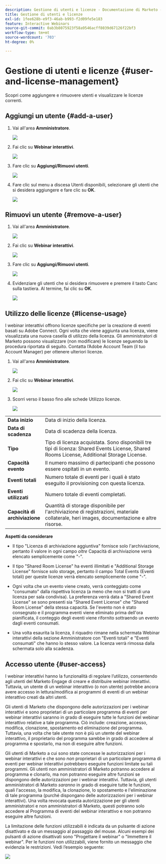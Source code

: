 ```yaml
---
description: Gestione di utenti e licenze - Documentazione di Marketo - Documentazione del prodotto
title: Gestione di utenti e licenze
exl-id: 1fee628b-e9f3-46ab-b993-f2d09fe5e183
feature: Interactive Webinars
source-git-commit: 0ab3b8075923f58a9546acff8039d67126f22bf3
workflow-type: tm+mt
source-wordcount: '703'
ht-degree: 0%

---
```


# Gestione di utenti e licenze {#user-and-license-management}

Scopri come aggiungere e rimuovere utenti e visualizzare le licenze correnti.

## Aggiungi un utente {#add-a-user}

1. Vai all&#39;area **Amministratore**.

   ![](assets/user-and-license-management-1.png)

1. Fai clic su **Webinar interattivi**.

   ![](assets/user-and-license-management-2.png)

1. Fare clic su **Aggiungi/Rimuovi utenti**.

   ![](assets/user-and-license-management-3.png)

1. Fare clic sul menu a discesa Utenti disponibili, selezionare gli utenti che si desidera aggiungere e fare clic su **OK**.

   ![](assets/user-and-license-management-4.png)

## Rimuovi un utente {#remove-a-user}

1. Vai all&#39;area **Amministratore**.

   ![](assets/user-and-license-management-5.png)

1. Fai clic su **Webinar interattivi**.

   ![](assets/user-and-license-management-6.png)

1. Fare clic su **Aggiungi/Rimuovi utenti**.

   ![](assets/user-and-license-management-7.png)

1. Evidenziare gli utenti che si desidera rimuovere e premere il tasto Canc sulla tastiera. Al termine, fai clic su **OK**.

   ![](assets/user-and-license-management-8.png)

## Utilizzo delle licenze {#license-usage}

I webinar interattivi offrono licenze specifiche per la creazione di eventi basati su Adobe Connect. Ogni volta che viene aggiunta una licenza, viene visualizzata una nuova casella di utilizzo della licenza. Gli amministratori di Marketo possono visualizzare (non modificare) le licenze seguendo la procedura riportata di seguito. Contatta l’Adobe Account Team (il tuo Account Manager) per ottenere ulteriori licenze.

1. Vai all&#39;area **Amministratore**.

   ![](assets/user-and-license-management-9.png)

1. Fai clic su **Webinar interattivi**.

   ![](assets/user-and-license-management-10.png)

1. Scorri verso il basso fino alle schede Utilizzo licenze.

   ![](assets/user-and-license-management-11.png)

<table> 
  <tr>
   <td width="20%"><b>Data inizio</b></td>
   <td width="80%">Data di inizio della licenza.</td>
  </tr>
  <tr> 
   <td width="20%"><b>Data di scadenza</b></td>
   <td width="80%">Data di scadenza della licenza.</td>
  </tr>
  <tr> 
   <td width="20%"><b>Tipo</b></td>
   <td width="80%">Tipo di licenza acquistata. Sono disponibili tre tipi di licenza: Shared Events License, Shared Rooms License, Additional Storage License.</td>
  </tr>
  <tr> 
   <td width="20%"><b>Capacità evento</b></td>
   <td width="80%">Il numero massimo di partecipanti che possono essere ospitati in un evento.</td>
  </tr>
  <tr> 
   <td width="20%"><b>Eventi totali</b></td>
   <td width="80%">Numero totale di eventi per i quali è stato eseguito il provisioning con questa licenza.</td>
  </tr>
  <tr> 
   <td width="20%"><b>Eventi utilizzati</b></td>
   <td width="80%">Numero totale di eventi completati.</td>
  </tr>
  <tr> 
   <td width="20%"><b>Capacità di archiviazione</b></td>
   <td width="80%">Quantità di storage disponibile per l'archiviazione di registrazioni, materiale collaterale, heri images, documentazione e altre risorse.</td>
  </tr>
  </tbody>
</table>

**Aspetti da considerare**

* Il tipo &quot;Licenza di archiviazione aggiuntiva&quot; fornisce solo l&#39;archiviazione, pertanto il valore in ogni campo _oltre_ Capacità di archiviazione verrà elencato semplicemente come &quot;-&quot;.

* Il tipo &quot;Shared Room License&quot; ha eventi illimitati e &quot;Additional Storage License&quot; fornisce solo storage, pertanto il campo Total Events (Eventi totali) per queste licenze verrà elencato semplicemente come &quot;-&quot;.

* Ogni volta che un evento viene creato, verrà conteggiato come &quot;consumato&quot; dalla rispettiva licenza (a meno che non si tratti di una licenza per sala condivisa). La preferenza verrà data a &quot;Shared Event License&quot; se sono presenti sia &quot;Shared Event License&quot; che &quot;Shared Room License&quot; della stessa capacità. Se l&#39;evento non è stato consegnato e il programma eventi viene eliminato prima dell&#39;ora pianificata, il conteggio degli eventi viene rifornito sottraendo un evento dagli eventi consumati.

* Una volta esaurita la licenza, il riquadro rimane nella schermata Webinar interattivi della sezione Amministratore con &quot;Eventi totali&quot; e &quot;Eventi consumati&quot; che hanno lo stesso valore. La licenza verrà rimossa dalla schermata solo alla scadenza.

## Accesso utente {#user-access}

I webinar interattivi hanno la funzionalità di regolare l’utilizzo, consentendo agli utenti del Marketo Engage di creare e distribuire webinar interattivi. Tuttavia, un utente di un webinar interattivo (o non utente) potrebbe ancora avere accesso in lettura/modifica ai programmi di eventi di un webinar interattivo creati da altri utenti.

Gli utenti di Marketo che dispongono delle autorizzazioni per i webinar interattivi e sono proprietari di un particolare programma di eventi per webinar interattivi saranno in grado di eseguire tutte le funzioni del webinar interattivo relative a tale programma. Ciò include: creazione, accesso, modifica, clonazione, spostamento ed eliminazione del programma. Tuttavia, una volta che tale utente non è più un utente del webinar interattivo, il proprietario del programma sarebbe in grado di accedere al programma e spostarlo, ma non di eseguire altre funzioni.

Gli utenti di Marketo a cui sono state concesse le autorizzazioni per i webinar interattivi e che sono _non_ proprietari di un particolare programma di eventi per webinar interattivi potrebbero eseguire funzioni limitate su tali programmi. Gli utenti non amministratori di Marketo potranno accedere al programma e clonarlo, ma non potranno eseguire altre funzioni se dispongono delle autorizzazioni per i webinar interattivi. Tuttavia, gli utenti amministratori di Marketo _saranno_ in grado di eseguire tutte le funzioni, quali l&#39;accesso, la modifica, la clonazione, lo spostamento e l&#39;eliminazione di tale programma (purché dispongano delle autorizzazioni per i webinar interattivi). Una volta revocata questa autorizzazione per gli utenti amministratori e non amministratori di Marketo, questi potranno solo accedere al Programma di eventi del webinar interattivo e non potranno eseguire altre funzioni.

La limitazione delle funzioni utilizzabili è indicata da un pulsante di azione disattivato e da un messaggio al passaggio del mouse. Alcuni esempi dei pulsanti di azione disattivati sono &quot;Progettare il webinar&quot; o &quot;Immettere il webinar&quot;. Per le funzioni non utilizzabili, viene fornito un messaggio che evidenzia le restrizioni. Vedi l’esempio seguente:

![](assets/user-and-license-management-12.png)
